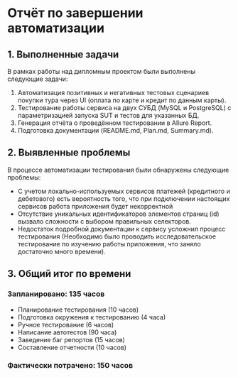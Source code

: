 # Отчёт по завершении автоматизации
## 1. Выполненные задачи
В рамках работы над дипломным проектом были выполнены следующие задачи:

1. Автоматизация позитивных и негативных тестовых сценариев покупки тура через UI (оплата по карте и кредит по данным карты).
2. Тестирование работы сервиса на двух СУБД (MySQL и PostgreSQL) с параметризацией запуска SUT и тестов для указанных БД.
3. Генерация отчёта о проведённом тестировании в Allure Report.
4. Подготовка документации (README.md, Plan.md, Summary.md).


## 2. Выявленные проблемы
В процессе автоматизации тестирования были обнаружены следующие проблемы:
* С учетом локально-используемых сервисов платежей (кредитного и дебетового) есть вероятность того, что при подключении
  настоящих сервисов работа приложения будет некорректной
* Отсутствие уникальных идентификаторов элементов страниц (id) вызвало сложности с выбором правильных селекторов.
* Недостаток подробной документации к сервису усложнил процесс тестирования (Необходимо было проводить исследовательское тестирование по изучению работы приложения, что заняло достаточно
  много времени).
## 3. Общий итог по времени
### Запланировано: 135 часов
- Планирование тестирования (10 часов)
- Подготовка окружения к тестированию (4 часа)
- Ручное тестирование (6 часов)
- Написание автотестов (90 часа)
- Заведение баг репортов (15 часов)
- Составление отчетности (10 часов)
### Фактически потрачено: 150 часов
